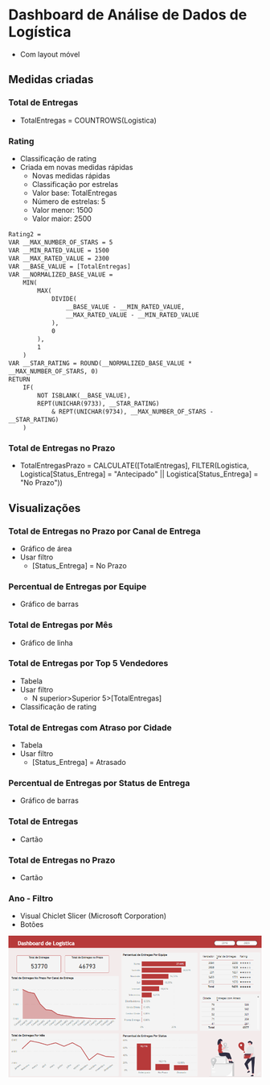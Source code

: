 # Dashboard de Análise de Dados de Logística
- Com layout móvel


## Medidas criadas

### Total de Entregas
- TotalEntregas = COUNTROWS(Logistica)

### Rating
- Classificação de rating 
- Criada em novas medidas rápidas
    - Novas medidas rápidas
    - Classificação por estrelas
    - Valor base: TotalEntregas
    - Número de estrelas: 5
    - Valor menor: 1500
    - Valor maior: 2500

```
Rating2 = 
VAR __MAX_NUMBER_OF_STARS = 5
VAR __MIN_RATED_VALUE = 1500
VAR __MAX_RATED_VALUE = 2300
VAR __BASE_VALUE = [TotalEntregas]
VAR __NORMALIZED_BASE_VALUE =
	MIN(
		MAX(
			DIVIDE(
				__BASE_VALUE - __MIN_RATED_VALUE,
				__MAX_RATED_VALUE - __MIN_RATED_VALUE
			),
			0
		),
		1
	)
VAR __STAR_RATING = ROUND(__NORMALIZED_BASE_VALUE * __MAX_NUMBER_OF_STARS, 0)
RETURN
	IF(
		NOT ISBLANK(__BASE_VALUE),
		REPT(UNICHAR(9733), __STAR_RATING)
			& REPT(UNICHAR(9734), __MAX_NUMBER_OF_STARS - __STAR_RATING)
	)
```


### Total de Entregas no Prazo
- TotalEntregasPrazo = CALCULATE([TotalEntregas], FILTER(Logistica, Logistica[Status_Entrega] = "Antecipado" || Logistica[Status_Entrega] = "No Prazo"))


## Visualizações

### Total de Entregas no Prazo por Canal de Entrega
- Gráfico de área
- Usar filtro
    - [Status_Entrega] = No Prazo

### Percentual de Entregas por Equipe
- Gráfico de barras

### Total de Entregas por Mês
- Gráfico de linha

### Total de Entregas por Top 5 Vendedores
- Tabela
- Usar filtro
    - N superior>Superior 5>[TotalEntregas]
- Classificação de rating 

### Total de Entregas com Atraso por Cidade
- Tabela
- Usar filtro
    - [Status_Entrega] = Atrasado

### Percentual de Entregas por Status de Entrega
- Gráfico de barras

### Total de Entregas
- Cartão

### Total de Entregas no Prazo
- Cartão

### Ano - Filtro
- Visual Chiclet Slicer (Microsoft Corporation)
- Botões

<p align="center">
  <img src="dashboard-AD_logistica.png"><br>
</p>